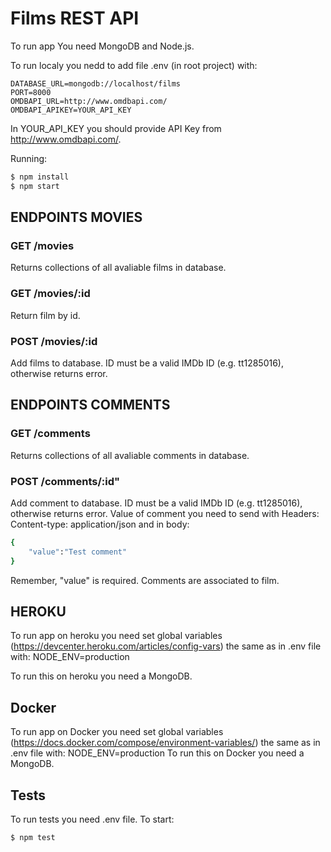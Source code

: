 # Films REST API

To run app You need MongoDB and Node.js.

To run localy you nedd to add file .env (in root project) with:

```
DATABASE_URL=mongodb://localhost/films
PORT=8000
OMDBAPI_URL=http://www.omdbapi.com/
OMDBAPI_APIKEY=YOUR_API_KEY
```

In YOUR_API_KEY you should provide API Key from http://www.omdbapi.com/.

Running:

```bash
$ npm install
$ npm start
```

## ENDPOINTS MOVIES

### GET /movies

Returns collections of all avaliable films in database.

### GET /movies/:id

Return film by id.

### POST /movies/:id

Add films to database. ID must be a valid IMDb ID (e.g. tt1285016), otherwise returns error.

## ENDPOINTS COMMENTS

### GET /comments

Returns collections of all avaliable comments in database.

### POST /comments/:id"

Add comment to database. ID must be a valid IMDb ID (e.g. tt1285016), otherwise returns error.
Value of comment you need to send with Headers: Content-type: application/json and in body:

```bash
{
	"value":"Test comment"
}
```

Remember, "value" is required. Comments are associated to film.

## HEROKU

To run app on heroku you need set global variables (https://devcenter.heroku.com/articles/config-vars) the same as in .env file with:
NODE_ENV=production

To run this on heroku you need a MongoDB.

## Docker

To run app on Docker you need set global variables (https://docs.docker.com/compose/environment-variables/) the same as in .env file with:
NODE_ENV=production
To run this on Docker you need a MongoDB.

## Tests

To run tests you need .env file. To start:

```bash
$ npm test
```
